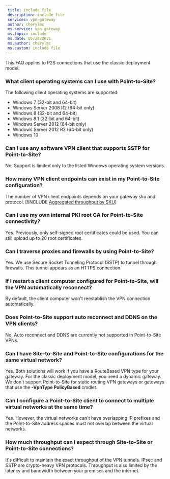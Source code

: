 ```yaml
---
 title: include file
 description: include file
 services: vpn-gateway
 author: cherylmc
 ms.service: vpn-gateway
 ms.topic: include
 ms.date: 05/28/2021
 ms.author: cherylmc
 ms.custom: include file
---
```

This FAQ applies to P2S connections that use the classic deployment model.

### What client operating systems can I use with Point-to-Site?

The following client operating systems are supported:

* Windows 7 (32-bit and 64-bit)
* Windows Server 2008 R2 (64-bit only)
* Windows 8 (32-bit and 64-bit)
* Windows 8.1 (32-bit and 64-bit)
* Windows Server 2012 (64-bit only)
* Windows Server 2012 R2 (64-bit only)
* Windows 10

### Can I use any software VPN client that supports SSTP for Point-to-Site?

No. Support is limited only to the listed Windows operating system versions.

### How many VPN client endpoints can exist in my Point-to-Site configuration?

The number of VPN client endpoints depends on your gateway sku and protocol.
[!INCLUDE [Aggregated throughput by SKU](./vpn-gateway-table-gwtype-aggtput-include.md)]

### Can I use my own internal PKI root CA for Point-to-Site connectivity?

Yes. Previously, only self-signed root certificates could be used. You can still upload up to 20 root certificates.

### Can I traverse proxies and firewalls by using Point-to-Site?

Yes. We use Secure Socket Tunneling Protocol (SSTP) to tunnel through firewalls. This tunnel appears as an HTTPS connection.

### If I restart a client computer configured for Point-to-Site, will the VPN automatically reconnect?

By default, the client computer won't reestablish the VPN connection automatically.

### Does Point-to-Site support auto reconnect and DDNS on the VPN clients?

No. Auto reconnect and DDNS are currently not supported in Point-to-Site VPNs.

### Can I have Site-to-Site and Point-to-Site configurations for the same virtual network?

Yes. Both solutions will work if you have a RouteBased VPN type for your gateway. For the classic deployment model, you need a dynamic gateway. We don't support Point-to-Site for static routing VPN gateways or gateways that use the **-VpnType PolicyBased** cmdlet.

### Can I configure a Point-to-Site client to connect to multiple virtual networks at the same time?

Yes. However, the virtual networks can't have overlapping IP prefixes and the Point-to-Site address spaces must not overlap between the virtual networks.

### How much throughput can I expect through Site-to-Site or Point-to-Site connections?

It's difficult to maintain the exact throughput of the VPN tunnels. IPsec and SSTP are crypto-heavy VPN protocols. Throughput is also limited by the latency and bandwidth between your premises and the internet.

